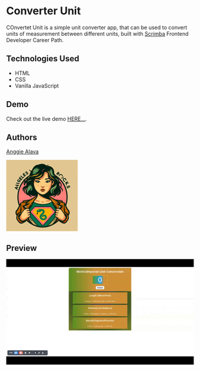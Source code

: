 # Converter Unit

COnvertet Unit is a simple unit converter app, that can be used to convert units of measurement between different units, built with [Scrimba](https://scrimba.com/) Frontend Developer Career Path.

## Technologies Used

- HTML
- CSS
- Vanilla JavaScript

## Demo

Check out the live demo [HERE...](https://converter-unit-angeles.netlify.app/).

## Authors

[Anggie Alava](https://www.linkedin.com/in/anggiealava/)

![Logo](./logo192x192.png)

## Preview

![Project Preview](/src/assets/converter-unit.gif)
